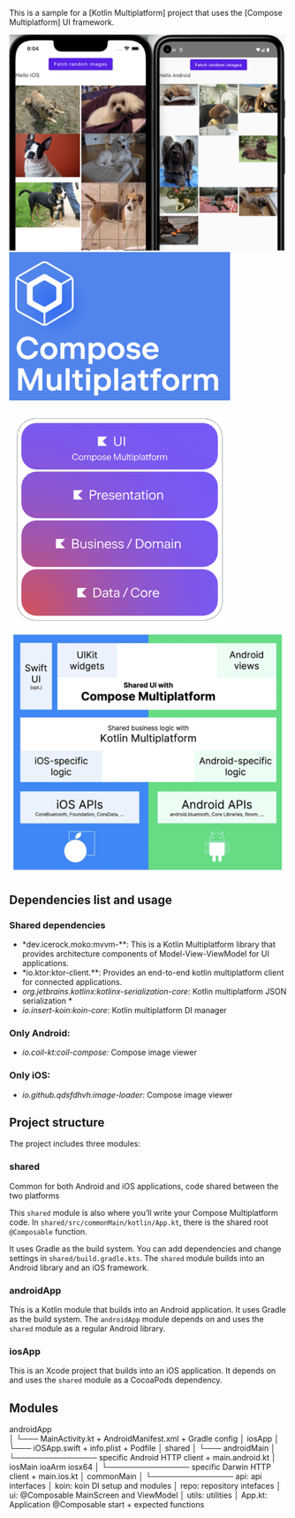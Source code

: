 This is a sample for a [Kotlin Multiplatform] project that uses the [Compose Multiplatform] UI framework.

<p float="center">
  <img width="500" alt="Screenshot" src="/readme_images/apps.png">
  <img width="400" alt="Screenshot" src="/readme_images/cm_multi.png">
</p>

<p float="left">
   <img width="400" alt="Screenshot" src="/readme_images/techstack.png">
   <img width="500" alt="Screenshot" src="/readme_images/tech_stack2.png">
</p>

## Dependencies list and usage

### Shared dependencies

* *dev.icerock.moko:mvvm-**: This is a Kotlin Multiplatform library that provides architecture components of Model-View-ViewModel for UI applications. 
* *io.ktor:ktor-client.**: Provides an end-to-end kotlin multiplatform client for connected applications. 
* *org.jetbrains.kotlinx:kotlinx-serialization-core*: Kotlin multiplatform JSON serialization *
* *io.insert-koin:koin-core*: Kotlin multiplatform DI manager

### Only Android:

* *io.coil-kt:coil-compose:* Compose image viewer

### Only iOS:

* *io.github.qdsfdhvh:image-loader:* Compose image viewer

## Project structure

The project includes three modules:

### shared

Common for both Android and iOS applications, code shared between the two platforms

This `shared` module is also where you’ll write your Compose Multiplatform code.
In `shared/src/commonMain/kotlin/App.kt`, there is the shared root `@Composable` function.

It uses Gradle as the build system. You can add dependencies and change settings in `shared/build.gradle.kts`.
The `shared` module builds into an Android library and an iOS framework.

### androidApp

This is a Kotlin module that builds into an Android application. It uses Gradle as the build system.
The `androidApp` module depends on and uses the `shared` module as a regular Android library.

### iosApp

This is an Xcode project that builds into an iOS application.
It depends on and uses the `shared` module as a CocoaPods dependency.

## Modules

androidApp   
│
└─── MainActivity.kt + AndroidManifest.xml + Gradle config
│
iosApp
│
└─── iOSApp.swift + info.plist + Podfile
│
shared
│
└───  androidMain
      │
      └─────────────── specific Android HTTP client + main.android.kt
      │
      iosMain
      ioaArm
      iosx64
      │
      └─────────────── specific Darwin HTTP client + main.ios.kt
      │
      commonMain
      │
      └───────────────  api: api interfaces
                        │
                        koin: koin DI setup and modules
                        │
                        repo: repository intefaces
                        │
                        ui: @Composable MainScreen and ViewModel
                        │
                        utils: utilities
                        │
                        App.kt: Application @Composable start + expected functions





